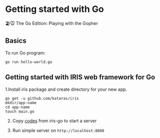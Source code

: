 # Getting started with Go

🏖️🐭 The Go Edition: Playing with the Gopher

## Basics
To run Go program:

```
go run hello-world.go
```

## Getting started with IRIS web framework for Go

1.Install iris package and create directory for your new app.
```
go get -u github.com/kataras/iris
mkdir/app-name
cd app-name
touch main.go
```

2. Copy [codes](https://iris-go.com/v10/start#Simple-Server) from iris-go to start a server

3. Run simple server on `http://localhost:8080`